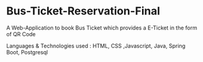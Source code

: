 # Bus-Ticket-Reservation-Final
A Web-Application to book Bus Ticket which provides a  E-Ticket  in the form of QR Code

Languages & Technologies used  : HTML, CSS ,Javascript, Java, Spring Boot, Postgresql


